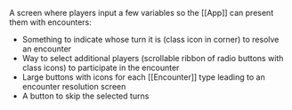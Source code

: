 A screen where players input a few variables so the [[App]] can present them with encounters:
- Something to indicate whose turn it is (class icon in corner) to resolve an encounter
- Way to select additional players (scrollable ribbon of radio buttons with class icons) to participate in the encounter
- Large buttons with icons for each [[Encounter]] type leading to an encounter resolution screen
- A button to skip the selected turns